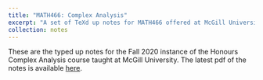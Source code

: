 ```yaml
---
title: "MATH466: Complex Analysis"
excerpt: "A set of TeXd up notes for MATH466 offered at McGill University. Taught by Valentino Tosatti."
collection: notes
---
```


These are the typed up notes for the Fall 2020 instance of the Honours Complex Analysis course taught at McGill University. The latest pdf of the notes is available [here](/files/MATH466.pdf).
